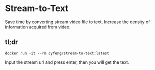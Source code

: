 # Stream-to-Text

Save time by converting stream video file to text, Increase the density of information acquired from video.

## tl;dr

```
docker run -it --rm cyfeng/stream-to-text:latest
```

Input the stream url and press enter, then you will get the text.
